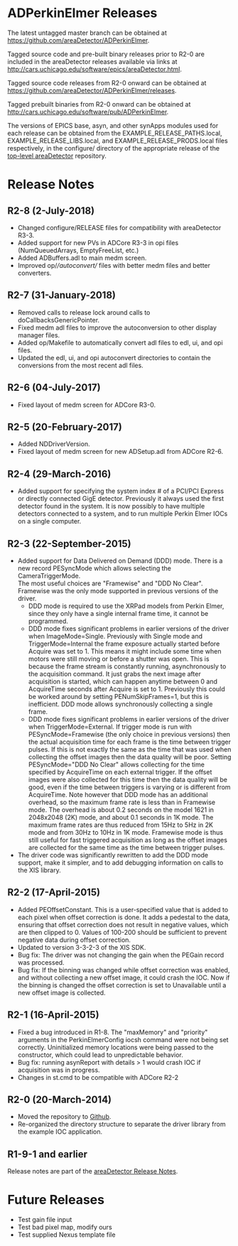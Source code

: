 ADPerkinElmer Releases
======================

The latest untagged master branch can be obtained at
https://github.com/areaDetector/ADPerkinElmer.

Tagged source code and pre-built binary releases prior to R2-0 are included
in the areaDetector releases available via links at
http://cars.uchicago.edu/software/epics/areaDetector.html.

Tagged source code releases from R2-0 onward can be obtained at 
https://github.com/areaDetector/ADPerkinElmer/releases.

Tagged prebuilt binaries from R2-0 onward can be obtained at
http://cars.uchicago.edu/software/pub/ADPerkinElmer.

The versions of EPICS base, asyn, and other synApps modules used for each release can be obtained from 
the EXAMPLE_RELEASE_PATHS.local, EXAMPLE_RELEASE_LIBS.local, and EXAMPLE_RELEASE_PRODS.local
files respectively, in the configure/ directory of the appropriate release of the 
[top-level areaDetector](https://github.com/areaDetector/areaDetector) repository.


Release Notes
=============

R2-8 (2-July-2018)
----
* Changed configure/RELEASE files for compatibility with areaDetector R3-3.
* Added support for new PVs in ADCore R3-3 in opi files (NumQueuedArrays, EmptyFreeList, etc.)
* Added ADBuffers.adl to main medm screen.
* Improved op/*/autoconvert/* files with better medm files and better converters.


R2-7 (31-January-2018)
----
* Removed calls to release lock around calls to doCallbacksGenericPointer.
* Fixed medm adl files to improve the autoconversion to other display manager files.
* Added op/Makefile to automatically convert adl files to edl, ui, and opi files.
* Updated the edl, ui, and opi autoconvert directories to contain the conversions
  from the most recent adl files.


R2-6 (04-July-2017)
----
* Fixed layout of medm screen for ADCore R3-0.


R2-5 (20-February-2017)
----
* Added NDDriverVersion.
* Fixed layout of medm screen for new ADSetup.adl from ADCore R2-6.


R2-4 (29-March-2016)
----
* Added support for specifying the system index # of a PCI/PCI Express or directly connected GigE detector.
  Previously it always used the first detector found in the system.  It is now possibly to have
  multiple detectors connected to a system, and to run multiple Perkin Elmer IOCs on a single computer.  


R2-3 (22-September-2015)
----
* Added support for Data Delivered on Demand (DDD) mode. 
  There is a new record PESyncMode which allows selecting the CameraTriggerMode.  
  The most useful choices are "Framewise" and "DDD No Clear". 
  Framewise was the only mode supported in previous versions of the driver.
  * DDD mode is required to use the XRPad models from Perkin Elmer, since they only have a single
    internal frame time, it cannot be programmed.
  * DDD mode fixes significant problems in earlier versions of the driver when ImageMode=Single. 
    Previously with Single mode and TriggerMode=Internal the frame exposure actually started before
    Acquire was set to 1. 
    This means it might include some time when motors were still moving or before a shutter was open. 
    This is because the frame stream is constantly running, asynchronously to the acquisition command. 
    It just grabs the next image after acquisition is started, which can happen anytime between 
    0 and AcquireTime seconds after Acquire is set to 1. 
    Previously this could be worked around by setting PENumSkipFrames=1, but this is inefficient. 
    DDD mode allows synchronously collecting a single frame.
  * DDD mode fixes significant problems in earlier versions of the driver when TriggerMode=External.
    If trigger mode is run with PESyncMode=Framewise (the only choice in previous versions) then the
    actual acquisition time for each frame is the time between trigger pulses. 
    If this is not exactly the same as the time that was used when collecting the offset images 
    then the data quality will be poor. 
    Setting PESyncMode="DDD No Clear" allows collecting for the time specified by AcquireTime on each
    external trigger. 
    If the offset images were also collected for this time then the data quality will be
    good, even if the time between triggers is varying or is different from AcquireTime. 
    Note however that DDD mode has an additional overhead, so the maximum frame rate is less than 
    in Framewise mode.
    The overhead is about 0.2 seconds on the model 1621 in 2048x2048 (2K) mode, 
    and about 0.1 seconds in 1K mode.
    The maximum frame rates are thus reduced from 15Hz to 5Hz in 2K mode and from 
    30Hz to 10Hz in 1K mode.
    Framewise mode is thus still useful for fast triggered acquisition as long as the offset images 
    are collected for the same time as the time between trigger pulses.
* The driver code was significantly rewritten to add the DDD mode support, make it simpler, 
  and to add debugging information on calls to the XIS library.

R2-2 (17-April-2015)
----
* Added PEOffsetConstant.  This is a user-specified value that is added to each pixel
  when offset correction is done.  It adds a pedestal to the data, ensuring that offset
  correction does not result in negative values, which are then clipped to 0.  Values
  of 100-200 should be sufficient to prevent negative data during offset correction.
* Updated to version 3-3-2-3 of the XIS SDK.
* Bug fix: The driver was not changing the gain when the PEGain record was processed.
* Bug fix: If the binning was changed while offset correction was enabled, and without
  collecting a new offset image, it could crash the IOC.  Now if the binning is changed
  the offset correction is set to Unavailable until a new offset image is collected.


R2-1 (16-April-2015)
----
* Fixed a bug introduced in R1-8.  The "maxMemory" and "priority" arguments in the PerkinElmerConfig
  iocsh command were not being set correctly. Uninitialized memory locations were being passed to 
  the constructor, which could lead to unpredictable behavior.
* Bug fix: running asynReport with details > 1 would crash IOC if acquisition was in progress.
* Changes in st.cmd to be compatible with ADCore R2-2


R2-0 (20-March-2014)
----
* Moved the repository to [Github](https://github.com/areaDetector/ADmarCCD).
* Re-organized the directory structure to separate the driver library from the example IOC application.


R1-9-1 and earlier
------------------
Release notes are part of the
[areaDetector Release Notes](http://cars.uchicago.edu/software/epics/areaDetectorReleaseNotes.html).

Future Releases
===============
* Test gain file input
* Test bad pixel map, modify ours
* Test supplied Nexus template file

